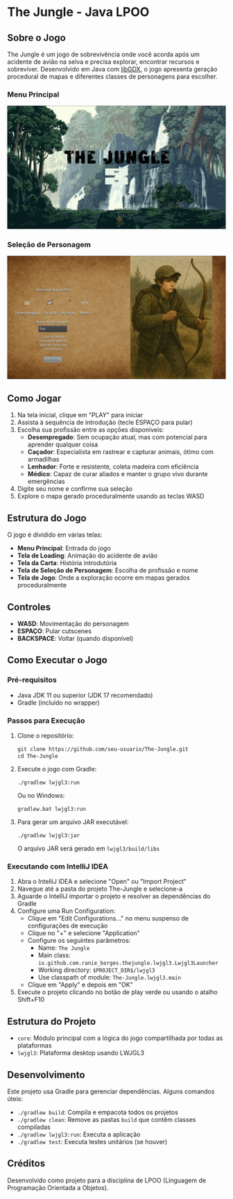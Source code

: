 # The Jungle - Java LPOO

## Sobre o Jogo
The Jungle é um jogo de sobrevivência onde você acorda após um acidente de avião na selva e precisa explorar, encontrar recursos e sobreviver. Desenvolvido em Java com [libGDX](https://libgdx.com/), o jogo apresenta geração procedural de mapas e diferentes classes de personagens para escolher.

### Menu Principal  
![Menu principal](.github/images/main-menu.jpeg "Optional title")

### Seleção de Personagem
![Seleção de personagem](.github/images/class-selection.jpeg "Optional title")

## Como Jogar
1. Na tela inicial, clique em "PLAY" para iniciar
2. Assista à sequência de introdução (tecle ESPAÇO para pular)
3. Escolha sua profissão entre as opções disponíveis:
   - **Desempregado**: Sem ocupação atual, mas com potencial para aprender qualquer coisa
   - **Caçador**: Especialista em rastrear e capturar animais, ótimo com armadilhas
   - **Lenhador**: Forte e resistente, coleta madeira com eficiência
   - **Médico**: Capaz de curar aliados e manter o grupo vivo durante emergências
4. Digite seu nome e confirme sua seleção
5. Explore o mapa gerado proceduralmente usando as teclas WASD

## Estrutura do Jogo
O jogo é dividido em várias telas:
- **Menu Principal**: Entrada do jogo
- **Tela de Loading**: Animação do acidente de avião
- **Tela da Carta**: História introdutória
- **Tela de Seleção de Personagem**: Escolha de profissão e nome
- **Tela de Jogo**: Onde a exploração ocorre em mapas gerados proceduralmente

## Controles
- **WASD**: Movimentação do personagem
- **ESPAÇO**: Pular cutscenes
- **BACKSPACE**: Voltar (quando disponível)

## Como Executar o Jogo
### Pré-requisitos
- Java JDK 11 ou superior (JDK 17 recomendado)
- Gradle (incluído no wrapper)

### Passos para Execução
1. Clone o repositório:
   ```
   git clone https://github.com/seu-usuario/The-Jungle.git
   cd The-Jungle
   ```

2. Execute o jogo com Gradle:
   ```
   ./gradlew lwjgl3:run
   ```
   
   Ou no Windows:
   ```
   gradlew.bat lwjgl3:run
   ```

3. Para gerar um arquivo JAR executável:
   ```
   ./gradlew lwjgl3:jar
   ```
   O arquivo JAR será gerado em `lwjgl3/build/libs`

### Executando com IntelliJ IDEA
1. Abra o IntelliJ IDEA e selecione "Open" ou "Import Project"
2. Navegue até a pasta do projeto The-Jungle e selecione-a
3. Aguarde o IntelliJ importar o projeto e resolver as dependências do Gradle
4. Configure uma Run Configuration:
   - Clique em "Edit Configurations..." no menu suspenso de configurações de execução
   - Clique no "+" e selecione "Application"
   - Configure os seguintes parâmetros:
     - Name: `The Jungle`
     - Main class: `io.github.com.ranie_borges.thejungle.lwjgl3.Lwjgl3Launcher`
     - Working directory: `$PROJECT_DIR$/lwjgl3`
     - Use classpath of module: `The-Jungle.lwjgl3.main`
   - Clique em "Apply" e depois em "OK"
5. Execute o projeto clicando no botão de play verde ou usando o atalho Shift+F10

## Estrutura do Projeto
- `core`: Módulo principal com a lógica do jogo compartilhada por todas as plataformas
- `lwjgl3`: Plataforma desktop usando LWJGL3

## Desenvolvimento
Este projeto usa Gradle para gerenciar dependências. Alguns comandos úteis:
- `./gradlew build`: Compila e empacota todos os projetos
- `./gradlew clean`: Remove as pastas `build` que contêm classes compiladas
- `./gradlew lwjgl3:run`: Executa a aplicação
- `./gradlew test`: Executa testes unitários (se houver)

## Créditos
Desenvolvido como projeto para a disciplina de LPOO (Linguagem de Programação Orientada a Objetos).
